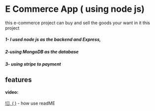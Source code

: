 # E Commerce App ( using node js)
this e-commerce project can buy and sell the goods your want in it this project 
##### 1- I used node js as the backend and Express, 
##### 2-using  MongoDB as the database 
##### 3- using stripe to payment
## features


#### video:
[![], ( )](https://www.youtube.com/watch?v=evz1LqEomTE) - how use readME
